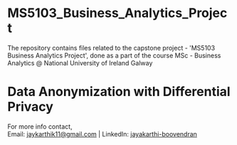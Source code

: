 # MS5103_Business_Analytics_Project
The repository contains files related to the capstone project - 'MS5103 Business Analytics Project', done as a part of the course MSc - Business Analytics @ National University of Ireland Galway

<h1>Data Anonymization with Differential Privacy</h1>




For more info contact, <br> 
Email: jaykarthik11@gmail.com  | LinkedIn: <a href='https://www.linkedin.com/in/jayakarthi-boovendran'>jayakarthi-boovendran</a>


